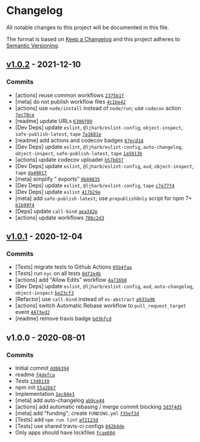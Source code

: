# Changelog

All notable changes to this project will be documented in this file.

The format is based on [Keep a Changelog](https://keepachangelog.com/en/1.0.0/)
and this project adheres to [Semantic Versioning](https://semver.org/spec/v2.0.0.html).

## [v1.0.2](https://github.com/inspect-js/is-weakref/compare/v1.0.1...v1.0.2) - 2021-12-10

### Commits

- [actions] reuse common
  workflows [`2375b1f`](https://github.com/inspect-js/is-weakref/commit/2375b1f9798b08c7af98481bbb38b4105835dacf)
- [meta] do not publish workflow
  files [`4c1be42`](https://github.com/inspect-js/is-weakref/commit/4c1be423afacabf2f3aa9e8bf02f668bdeaf3a20)
- [actions] use `node/install` instead of `node/run`; use `codecov`
  action [`7ec78ce`](https://github.com/inspect-js/is-weakref/commit/7ec78ce58c7553469eee97ae82fe147dfccde611)
- [readme] update
  URLs [`6306f09`](https://github.com/inspect-js/is-weakref/commit/6306f09a7df388150fb1d0b855b6f9e60165a457)
- [Dev Deps]
  update `eslint`, `@ljharb/eslint-config`, `object-inspect`, `safe-publish-latest`, `tape` [`7a1601e`](https://github.com/inspect-js/is-weakref/commit/7a1601e93ae50a791751a96d33073f5e65f3d3c9)
- [readme] add actions and codecov
  badges [`67ecd14`](https://github.com/inspect-js/is-weakref/commit/67ecd14b8b0192456932d1d54838accbf90ff5c0)
- [Dev Deps]
  update `eslint`, `@ljharb/eslint-config`, `auto-changelog`, `object-inspect`, `safe-publish-latest`, `tape` [`1a5013b`](https://github.com/inspect-js/is-weakref/commit/1a5013bddcb9edc23025571810f9a2eebda53683)
- [actions] update codecov
  uploader [`b57b037`](https://github.com/inspect-js/is-weakref/commit/b57b037a547f3ecfa3d3f079a8015ec005c7181b)
- [Dev Deps]
  update `eslint`, `@ljharb/eslint-config`, `aud`, `object-inspect`, `tape` [`da49017`](https://github.com/inspect-js/is-weakref/commit/da49017800d628c9bcd2f094d49783d6ee649c50)
- [meta] simplify "
  exports" [`9b88835`](https://github.com/inspect-js/is-weakref/commit/9b8883585506c135a3fcb9f55d0944a13b4eb3e6)
- [Dev Deps]
  update `eslint`, `@ljharb/eslint-config`, `tape` [`c7e77f4`](https://github.com/inspect-js/is-weakref/commit/c7e77f495308f3385adfaa1f4ac78a2632e0bcde)
- [Dev Deps]
  update `eslint` [`417b29e`](https://github.com/inspect-js/is-weakref/commit/417b29e7ceacebe24aef15422544443f4b59e181)
- [meta] add `safe-publish-latest`; use `prepublishOnly` script for npm
  7+ [`b1b99f4`](https://github.com/inspect-js/is-weakref/commit/b1b99f45e0977d10f8472e9272e48a696145c2b1)
- [Deps]
  update `call-bind` [`aea342e`](https://github.com/inspect-js/is-weakref/commit/aea342e9e301deeb938e62b92a37cf991c5f7dbc)
- [actions] update
  workflows [`786c2d3`](https://github.com/inspect-js/is-weakref/commit/786c2d3dd4486acec09786220d3dd9fd48e70e93)

## [v1.0.1](https://github.com/inspect-js/is-weakref/compare/v1.0.0...v1.0.1) - 2020-12-04

### Commits

- [Tests] migrate tests to Github
  Actions [`05b4faa`](https://github.com/inspect-js/is-weakref/commit/05b4faa167c67f42c792e35c07adcb6b87e7dea0)
- [Tests] run `nyc` on all
  tests [`8df2e4b`](https://github.com/inspect-js/is-weakref/commit/8df2e4bd66bb6b7d55f389f28e6bb167fe1deb5a)
- [actions] add "Allow Edits"
  workflow [`4a716b8`](https://github.com/inspect-js/is-weakref/commit/4a716b8fcc025fe889a0f09ccaee7a9f748b1c66)
- [Dev Deps]
  update `eslint`, `@ljharb/eslint-config`, `aud`, `auto-changelog`, `object-inspect` [`be23cf3`](https://github.com/inspect-js/is-weakref/commit/be23cf305f46db8b1c8a26d1c74b096fdba00056)
- [Refactor] use `call-bind` instead
  of `es-abstract` [`a933a96`](https://github.com/inspect-js/is-weakref/commit/a933a9643ddf7cddfd9f9f3cf44d675cc4c86ce5)
- [actions] switch Automatic Rebase workflow to `pull_request_target`
  event [`4473ed2`](https://github.com/inspect-js/is-weakref/commit/4473ed2e73fed47cd2fa42b8d9cac17e941d2c08)
- [readme] remove travis
  badge [`bd3bfcd`](https://github.com/inspect-js/is-weakref/commit/bd3bfcd2c187099d2215232a7621fb960e1e2807)

## v1.0.0 - 2020-08-01

### Commits

- Initial commit [`dd86394`](https://github.com/inspect-js/is-weakref/commit/dd86394d7da000724c6e17c79077879c381e9ea3)
- readme [`f4defca`](https://github.com/inspect-js/is-weakref/commit/f4defcac48d1d99b019b596ab26bd868de1adfe9)
- Tests [`13d8139`](https://github.com/inspect-js/is-weakref/commit/13d8139dedf424239daf357261c39d3f8c33d662)
- npm init [`55a2bb7`](https://github.com/inspect-js/is-weakref/commit/55a2bb7c53b893396a51da969e352702cafe9a0e)
- Implementation [`1ec84e3`](https://github.com/inspect-js/is-weakref/commit/1ec84e36de4315d44c8da540faa27836832bb0f3)
- [meta] add
  auto-changelog [`ab9ce44`](https://github.com/inspect-js/is-weakref/commit/ab9ce44be717312c5221bf3d2f3f6d2dd8c6ac88)
- [actions] add automatic rebasing / merge commit
  blocking [`3d3f4d5`](https://github.com/inspect-js/is-weakref/commit/3d3f4d54bed6e455b2a0d0f20c87d454bf78af26)
- [meta] add "funding";
  create `FUNDING.yml` [`f35ef3d`](https://github.com/inspect-js/is-weakref/commit/f35ef3de16eb06447acf3c39bdc164ba0e7bdf45)
- [Tests]
  add `npm run lint` [`af2123d`](https://github.com/inspect-js/is-weakref/commit/af2123d4754c14f7befa66ba01e1d72858723651)
- [Tests] use shared travis-ci
  configs [`042b4de`](https://github.com/inspect-js/is-weakref/commit/042b4dec08d882ae9137f4ad05ae24a1457da0f8)
- Only apps should have
  lockfiles [`fcae604`](https://github.com/inspect-js/is-weakref/commit/fcae604cb1422faae9311dd4219032895c0a9a2e)
